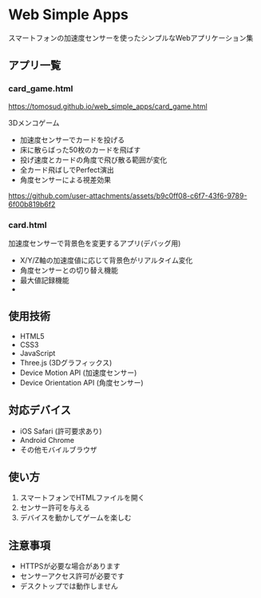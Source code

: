 # Web Simple Apps

スマートフォンの加速度センサーを使ったシンプルなWebアプリケーション集

## アプリ一覧

### card_game.html

https://tomosud.github.io/web_simple_apps/card_game.html

3Dメンコゲーム
- 加速度センサーでカードを投げる
- 床に散らばった50枚のカードを飛ばす
- 投げ速度とカードの角度で飛び散る範囲が変化
- 全カード飛ばしでPerfect演出
- 角度センサーによる視差効果
  
https://github.com/user-attachments/assets/b9c0ff08-c6f7-43f6-9789-6f00b819b6f2

### card.html
加速度センサーで背景色を変更するアプリ(デバッグ用)
- X/Y/Z軸の加速度値に応じて背景色がリアルタイム変化
- 角度センサーとの切り替え機能
- 最大値記録機能
- 
## 使用技術
- HTML5
- CSS3
- JavaScript
- Three.js (3Dグラフィックス)
- Device Motion API (加速度センサー)
- Device Orientation API (角度センサー)

## 対応デバイス
- iOS Safari (許可要求あり)
- Android Chrome
- その他モバイルブラウザ

## 使い方
1. スマートフォンでHTMLファイルを開く
2. センサー許可を与える
3. デバイスを動かしてゲームを楽しむ

## 注意事項
- HTTPSが必要な場合があります
- センサーアクセス許可が必要です
- デスクトップでは動作しません
